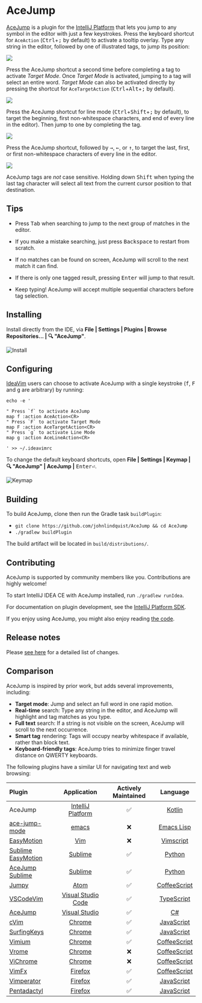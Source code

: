 # AceJump

[AceJump](https://plugins.jetbrains.com/plugin/7086) is a plugin for the [IntelliJ Platform](https://github.com/JetBrains/intellij-community/) that lets you jump to any symbol in the editor with just a few keystrokes. Press the keyboard shortcut for `AceAction` (<kbd>Ctrl</kbd>+<kbd>;</kbd> by default) to activate a tooltip overlay. Type any string in the editor, followed by one of illustrated tags, to jump its position:

![](https://cloud.githubusercontent.com/assets/175716/20177444/124fb534-a74d-11e6-8912-1d220ae27091.png)

Press the AceJump shortcut a second time before completing a tag to activate *Target Mode*. Once *Target Mode* is activated, jumping to a tag will select an entire word. *Target Mode* can also be activated directly by pressing the shortcut for `AceTargetAction` (<kbd>Ctrl</kbd>+<kbd>Alt</kbd>+<kbd>;</kbd> by default).

![](https://cloud.githubusercontent.com/assets/175716/20177362/a9976398-a74c-11e6-955d-df029c7b329b.png)

Press the AceJump shortcut for line mode (<kbd>Ctrl</kbd>+<kbd>Shift</kbd>+<kbd>;</kbd> by default), to target the beginning, first non-whitespace characters, and end of every line in the editor). Then jump to one by completing the tag.

![](https://cloud.githubusercontent.com/assets/175716/20533565/f7d04d1e-b0ab-11e6-8b89-f7b10a98752d.png)

Press the AceJump shortcut, followed by <kbd>→</kbd>, <kbd>←</kbd>, or <kbd>↑</kbd>, to target the last, first, or first non-whitespace characters of every line in the editor.

![](https://cloud.githubusercontent.com/assets/175716/20177472/4f0ba956-a74d-11e6-97ba-b296eacdd396.png)

AceJump tags are *not* case sensitive. Holding down <kbd>Shift</kbd> when typing the last tag character will select all text from the current cursor position to that destination.

## Tips

- Press <kbd>Tab</kbd> when searching to jump to the next group of matches in the editor.

- If you make a mistake searching, just press <kbd>Backspace</kbd> to restart from scratch.

- If no matches can be found on screen, AceJump will scroll to the next match it can find.

- If there is only one tagged result, pressing <kbd>Enter</kbd> will jump to that result.

- Keep typing! AceJump will accept multiple sequential characters before tag selection.

## Installing

Install directly from the IDE, via **File \| Settings \| Plugins \| Browse Repositories... \| 🔍 "AceJump"**.

![Install](https://cloud.githubusercontent.com/assets/175716/11760310/cb4657e6-a064-11e5-8e07-837c2c0c40eb.png)

## Configuring

[IdeaVim](https://plugins.jetbrains.com/plugin/164) users can choose to activate AceJump with a single keystroke (<kbd>f</kbd>, <kbd>F</kbd> and <kbd>g</kbd> are arbitrary) by running:

```
echo -e '

" Press `f` to activate AceJump
map f :action AceAction<CR>
" Press `F` to activate Target Mode
map F :action AceTargetAction<CR>
" Press `g` to activate Line Mode
map g :action AceLineAction<CR>

' >> ~/.ideavimrc
```

To change the default keyboard shortcuts, open **File \| Settings \| Keymap \| 🔍 "AceJump" \| AceJump \|** <kbd>Enter⏎</kbd>.

![Keymap](https://cloud.githubusercontent.com/assets/175716/11760350/911aed4c-a065-11e5-8f17-49bc97ad1dad.png)

## Building

To build AceJump, clone then run the Gradle task `buildPlugin`:

* `git clone https://github.com/johnlindquist/AceJump && cd AceJump`
* `./gradlew buildPlugin`

The build artifact will be located in `build/distributions/`.

## Contributing

AceJump is supported by community members like you. Contributions are highly welcome!

To start IntelliJ IDEA CE with AceJump installed, run `./gradlew runIdea`. 

For documentation on plugin development, see the [IntelliJ Platform SDK](www.jetbrains.org/intellij/sdk/docs/).

If you enjoy using AceJump, you might also enjoy reading [the code](https://github.com/johnlindquist/AceJump/blob/master/src/main/kotlin/com/johnlindquist/acejump/label/Solver.kt).

## Release notes

Please [see here](/CHANGES.md) for a detailed list of changes.

## Comparison

AceJump is inspired by prior work, but adds several improvements, including:

* **Target mode**: Jump and select an full word in one rapid motion.
* **Real-time** search: Type any string in the editor, and AceJump will highlight and tag matches as you type.
* **Full text** search: If a string is not visible on the screen, AceJump will scroll to the next occurrence.
* **Smart tag** rendering: Tags will occupy nearby whitespace if available, rather than block text.
* **Keyboard-friendly tags**: AceJump tries to minimize finger travel distance on QWERTY keyboards.

The following plugins have a similar UI for navigating text and web browsing: 

| Plugin                                                                |   Application                           |  Actively Maintained  | Language | 
| :---                                                                  |     :---:                               |     :---:             |   :---:  |
| AceJump                                                               |     [IntelliJ Platform](https://jetbrains.com)               |✅|[Kotlin](http://kotlinlang.org/)|
| [ace-jump-mode](https://github.com/winterTTr/ace-jump-mode)           |     [emacs](https://www.gnu.org/software/emacs/)             |❌|[Emacs Lisp](https://www.gnu.org/software/emacs/manual/eintr.html)|
| [EasyMotion](https://github.com/easymotion/vim-easymotion)            |     [Vim](http://www.vim.org/)                               |❌|[Vimscript](http://learnvimscriptthehardway.stevelosh.com/)|
| [Sublime EasyMotion](https://github.com/tednaleid/sublime-EasyMotion) |     [Sublime](https://www.sublimetext.com/)                  |✅|[Python](https://www.python.org/)|
| [AceJump Sublime](https://github.com/ice9js/ace-jump-sublime)         |     [Sublime](https://www.sublimetext.com/)                  |✅|[Python](https://www.python.org/)|
| [Jumpy](https://github.com/DavidLGoldberg/jumpy)                      |     [Atom](https://atom.io/)                                 |✅|[CoffeeScript](http://coffeescript.org/)|
| [VSCodeVim](https://github.com/VSCodeVim/Vim)                         |     [Visual Studio Code](https://code.visualstudio.com/)     |✅|[TypeScript](https://www.typescriptlang.org/)|
| [AceJump](https://github.com/jsturtevant/ace-jump)                    |     [Visual Studio](https://www.visualstudio.com/)           |✅|[C#](https://docs.microsoft.com/en-us/dotnet/csharp/language-reference/)|
| [cVim](https://github.com/1995eaton/chromium-vim)                     |     [Chrome](https://www.google.com/chrome)                  |✅|[JavaScript](https://www.javascript.com/)|
| [SurfingKeys](https://github.com/brookhong/Surfingkeys)               |     [Chrome](https://www.google.com/chrome)                  |✅|[JavaScript](https://www.javascript.com/)|
| [Vimium](https://github.com/philc/vimium)                             |     [Chrome](https://www.google.com/chrome)                  |✅|[CoffeeScript](http://coffeescript.org/)|
| [Vrome](https://github.com/jinzhu/vrome)                              |     [Chrome](https://www.google.com/chrome)                  |❌|[CoffeeScript](http://coffeescript.org/)|
| [ViChrome](https://github.com/k2nr/ViChrome)                          |     [Chrome](https://www.google.com/chrome)                  |❌|[CoffeeScript](http://coffeescript.org/)|
| [VimFx](https://github.com/akhodakivskiy/VimFx)                       |     [Firefox](https://www.mozilla.org/firefox)               |✅|[CoffeeScript](http://coffeescript.org/)|
| [Vimperator](https://github.com/vimperator/vimperator-labs/)          |     [Firefox](https://www.mozilla.org/firefox)               |✅|[JavaScript](https://www.javascript.com/)|
| [Pentadactyl](https://github.com/5digits/dactyl)                      |     [Firefox](https://www.mozilla.org/firefox)               |✅|[JavaScript](https://www.javascript.com/)|